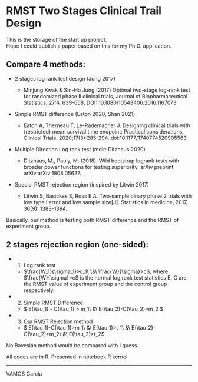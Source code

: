 # RMST Two Stages Clinical Trail Design
This is the storage of the start up project.  
Hope I could publish a paper based on this for my Ph.D. application.  

## Compare 4 methods:
- 2 stages log rank test design (Jung 2017)   
    -  Minjung Kwak & Sin-Ho Jung (2017) Optimal two-stage log-rank test for randomized phase II clinical trials, Journal of Biopharmaceutical Statistics, 27:4, 639-658, DOI: 10.1080/10543406.2016.1167073

-  Simple RMST difference (Eaton 2020, Shan 2021)    
    -  Eaton A, Therneau T, Le-Rademacher J. Designing clinical trials with (restricted) mean survival time endpoint: Practical considerations. Clinical Trials. 2020;17(3):285-294. doi:10.1177/1740774520905563

-  Multiple Direction Log rank test (mdir:  Ditzhaus 2020)  
    -  Ditzhaus, M., Pauly, M. (2018). Wild bootstrap logrank tests with broader power functions for testing superiority. arXiv preprint arXiv:arXiv:1808.05627.

-  Special RMST rejection region (inspired by Litwin 2017)  
    -  Litwin S, Basickes S, Ross E A. Two‐sample binary phase 2 trials with low type I error and low sample size[J]. Statistics in medicine, 2017, 36(9): 1383-1394.



Basically, our method is testing both RMST difference and the RMST of experiment group.  

## 2 stages rejection region (one-sided):
- 1. Log rank test
    - $\frac{W_1}{\sigma_1}>c_1\ \&\ \frac{W}{\sigma}>c$, where $\frac{W}{\sigma}>c$ is the normal log rank test statistics
E, C are the RMST value of experiment group and the control group respectively.
- 2. Simple RMST Difference
    - $ E(\tau_1) - C(\tau_1) > m_1\ \&\  E(\tau_2)-C(\tau_2)>m_2 $
- 3. Our RMST Rejection method
    - $ E(\tau_1)-C(\tau_1)>m_1\ \&\  E(\tau_1)>t_1\ \&\  E(\tau_2)-C(\tau_2)>m_2\ \&\  E(\tau_2)>t_2$

No Bayesian method would be compared with I guess.

All codes are in R. Presented in notebook R kernel.

--------------
VAMOS García

